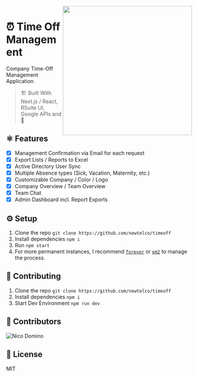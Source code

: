 <img align="right" src="https://imgur.com/Sy2J4UT.png" width="350" />

# ⏰ Time Off Management

Company Time-Off Management Application

> 🏗️ Built With Next.js / React, RSuite UI, Google APIs and 💚

## ⚛️  Features

- [x] Management Confirmation via Email for each request
- [x] Export Lists / Reports to Excel
- [x] Active Directory User Sync
- [x] Multiple Absence types (Sick, Vacation, Maternity, etc.)
- [x] Customizable Company / Color / Logo
- [x] Company Overview / Team Overview
- [x] Team Chat
- [x] Admin Dashboard incl. Report Exports

## ⚙️  Setup

1. Clone the repo `git clone https://github.com/newtelco/timeoff`
2. Install dependencies `npm i`
3. Run `npm start`
4. For more permanent instances, I recommend [`forever`](https://www.npmjs.com/package/forever) or [`pm2`](https://pm2.io) to manage the process.

## 👷 Contributing

1. Clone the repo `git clone https://github.com/newtelco/timeoff`
2. Install dependencies `npm i`
3. Start Dev Environment `npm run dev`

## 🤝 Contributors

![Nico Domino](https://avatars1.githubusercontent.com/u/7415984?s=64&v=1)

## 📝 License

MIT

